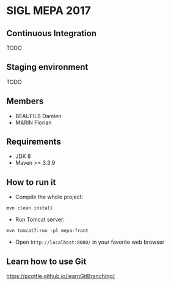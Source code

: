 SIGL MEPA 2017
====

Continuous Integration
---------------
TODO

Staging environment
---------------
TODO

Members
---------------
* BEAUFILS Damien
* MARIN Florian

Requirements
---------------
* JDK 8
* Maven >= 3.3.9

How to run it
---------------
* Compile the whole project:
```
mvn clean install
```
* Run Tomcat server:
```
mvn tomcat7:run -pl mepa-front
```
* Open `http://localhost:8080/` in your favorite web browser

Learn how to use Git
---------------
https://pcottle.github.io/learnGitBranching/
